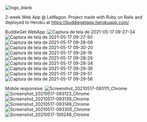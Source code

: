 
![logo_blank](https://user-images.githubusercontent.com/61168030/118502093-c2707e00-b6ff-11eb-9b6b-20e1d9c0b9f8.png)

2-week Web App @ LeWagon.   Project made with Ruby on Rails and deployed to Heroku at https://buddiegetapp.herokuapp.com/.

BuddieGet WebApp:
![Captura de tela de 2021-05-17 09-27-34](https://user-images.githubusercontent.com/61168030/118501747-6f96c680-b6ff-11eb-84ca-ce5ad9fd0360.png)
![Captura de tela de 2021-05-17 09-27-50](https://user-images.githubusercontent.com/61168030/118501755-70c7f380-b6ff-11eb-8bb8-ffa7cfedd536.png)
![Captura de tela de 2021-05-17 09-28-06](https://user-images.githubusercontent.com/61168030/118501758-71608a00-b6ff-11eb-899e-c2000675e242.png)
![Captura de tela de 2021-05-17 09-30-20](https://user-images.githubusercontent.com/61168030/118501784-74f41100-b6ff-11eb-8abd-fcb4878726d5.png)
![Captura de tela de 2021-05-17 09-28-19](https://user-images.githubusercontent.com/61168030/118501761-71f92080-b6ff-11eb-89c4-f46f6b79b0d5.png)
![Captura de tela de 2021-05-17 09-28-29](https://user-images.githubusercontent.com/61168030/118501766-7291b700-b6ff-11eb-83d7-e127e9f90c6f.png)
![Captura de tela de 2021-05-17 09-28-34](https://user-images.githubusercontent.com/61168030/118501770-7291b700-b6ff-11eb-8f41-5a3dfbaa71b0.png)
![Captura de tela de 2021-05-17 09-29-36](https://user-images.githubusercontent.com/61168030/118501774-732a4d80-b6ff-11eb-8b76-b80d0115dd15.png)
![Captura de tela de 2021-05-17 09-29-51](https://user-images.githubusercontent.com/61168030/118501777-745b7a80-b6ff-11eb-965c-0ba424c82987.png)
![Captura de tela de 2021-05-17 09-29-56](https://user-images.githubusercontent.com/61168030/118501780-74f41100-b6ff-11eb-80ee-9ee64eb85e9a.png)

Mobile responsive:
![Screenshot_20210517-093111_Chrome](https://user-images.githubusercontent.com/61168030/118503009-9d303f80-b700-11eb-98f3-1c604f780f16.jpg)
![Screenshot_20210517-093123_Chrome](https://user-images.githubusercontent.com/61168030/118503014-9e616c80-b700-11eb-8e20-80a50c7b09d6.jpg)
![Screenshot_20210517-093139_Chrome](https://user-images.githubusercontent.com/61168030/118503019-9f929980-b700-11eb-83ed-f7c70c41414b.jpg)
![Screenshot_20210517-093149_Chrome](https://user-images.githubusercontent.com/61168030/118503023-a02b3000-b700-11eb-979e-1624fe261c03.jpg)
![Screenshot_20210517-093305_Chrome](https://user-images.githubusercontent.com/61168030/118503027-a0c3c680-b700-11eb-8b5d-87d0b975af27.jpg)
![Screenshot_20210517-100248_Chrome](https://user-images.githubusercontent.com/61168030/118503031-a1f4f380-b700-11eb-9745-daf33c5a437e.jpg)
